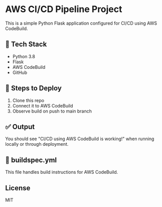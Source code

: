 # AWS CI/CD Pipeline Project

This is a simple Python Flask application configured for CI/CD using AWS CodeBuild.

## 🔧 Tech Stack
- Python 3.8
- Flask
- AWS CodeBuild
- GitHub

## 🚀 Steps to Deploy
1. Clone this repo
2. Connect it to AWS CodeBuild
3. Observe build on push to main branch

## ✅ Output
You should see "CI/CD using AWS CodeBuild is working!" when running locally or through deployment.

## 📁 buildspec.yml
This file handles build instructions for AWS CodeBuild.

## License
MIT
